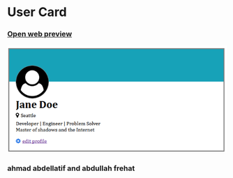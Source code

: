 # User Card 
### [Open web preview ](https://html-preview.github.io/?url=https://github.com/ahmadlatif1/Axsos/blob/main/Web_fundamentals/CSS/usercard1/index.html)
![alt text](image.png)
### ahmad abdellatif and abdullah frehat